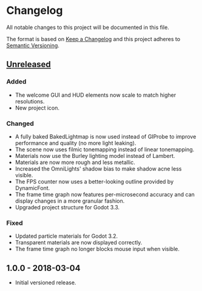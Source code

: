# Changelog

All notable changes to this project will be documented in this file.

The format is based on [Keep a Changelog](http://keepachangelog.com/en/1.0.0/)
and this project adheres to [Semantic Versioning](http://semver.org/spec/v2.0.0.html).

## [Unreleased]

### Added

- The welcome GUI and HUD elements now scale to match higher resolutions.
- New project icon.

### Changed

- A fully baked BakedLightmap is now used instead of GIProbe to improve performance
  and quality (no more light leaking).
- The scene now uses filmic tonemapping instead of linear tonemapping.
- Materials now use the Burley lighting model instead of Lambert.
- Materials are now more rough and less metallic.
- Increased the OmniLights' shadow bias to make shadow acne less visible.
- The FPS counter now uses a better-looking outline provided by DynamicFont.
- The frame time graph now features per-microsecond accuracy and can
  display changes in a more granular fashion.
- Upgraded project structure for Godot 3.3.

### Fixed

- Updated particle materials for Godot 3.2.
- Transparent materials are now displayed correctly.
- The frame time graph no longer blocks mouse input when visible.

## 1.0.0 - 2018-03-04

- Initial versioned release.

[Unreleased]: https://github.com/Calinou/godot-sponza/compare/v1.0.0...HEAD
